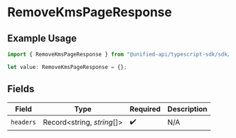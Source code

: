 # RemoveKmsPageResponse

## Example Usage

```typescript
import { RemoveKmsPageResponse } from "@unified-api/typescript-sdk/sdk/models/operations";

let value: RemoveKmsPageResponse = {};
```

## Fields

| Field                      | Type                       | Required                   | Description                |
| -------------------------- | -------------------------- | -------------------------- | -------------------------- |
| `headers`                  | Record<string, *string*[]> | :heavy_check_mark:         | N/A                        |